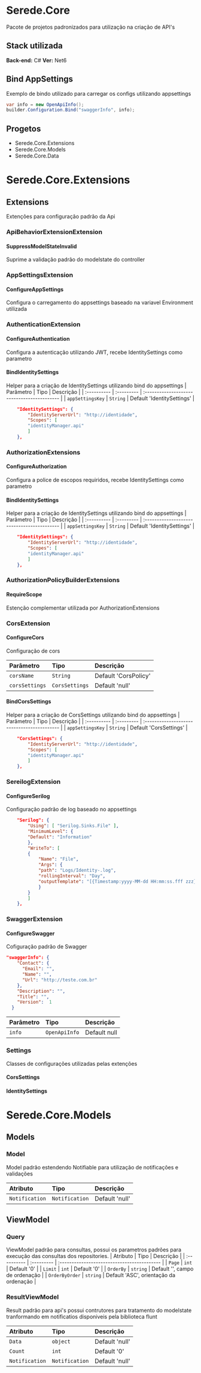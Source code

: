 
# Serede.Core

Pacote de projetos padronizados para utilização na criação de API's




## Stack utilizada

**Back-end:** C#
**Ver:** Net6


## Bind AppSettings
Exemplo de bindo utilizado para carregar os configs utilizando appsettings

```C#
var info = new OpenApiInfo();
builder.Configuration.Bind("swaggerInfo", info);  
```
## Progetos

- Serede.Core.Extensions
- Serede.Core.Models
- Serede.Core.Data



# Serede.Core.Extensions
## Extensions
Extenções para configuração padrão da Api
###  ApiBehaviorExtensionExtension
#### SuppressModelStateInvalid 
Suprime a validação padrão do modelstate do controller
### AppSettingsExtension
#### ConfigureAppSettings 
Configura o carregamento do appsettings baseado na variavel Environment utilizada
### AuthenticationExtension
#### ConfigureAuthentication 
Configura a autenticação utilizando JWT, recebe IdentitySettings como parametro
#### BindIdentitySettings 
Helper para a criação de IdentitySettings utilizando bind do appsettings
| Parâmetro   | Tipo       | Descrição                                   |
| :---------- | :--------- | :------------------------------------------ |
| `appSettingsKey`      | `String` | Default 'IdentitySettings' |

```json
    "IdentitySettings": {
        "IdentityServerUrl": "http://identidade",
        "Scopes": [
        "identityManager.api"
        ]
    },
```
### AuthorizationExtensions
#### ConfigureAuthorization 
 Configura a police de escopos requiridos, recebe IdentitySettings como parametro
#### BindIdentitySettings 
Helper para a criação de IdentitySettings utilizando bind do appsettings
| Parâmetro   | Tipo       | Descrição                                   |
| :---------- | :--------- | :------------------------------------------ |
| `appSettingsKey`      | `String` | Default 'IdentitySettings' |

```json
    "IdentitySettings": {
        "IdentityServerUrl": "http://identidade",
        "Scopes": [
        "identityManager.api"
        ]
    },
```
### AuthorizationPolicyBuilderExtensions
#### RequireScope 
Estenção complementar utilizada por AuthorizationExtensions
### CorsExtension
#### ConfigureCors
Configuração de cors

| Parâmetro   | Tipo       | Descrição                                   |
| :---------- | :--------- | :------------------------------------------ |
| `corsName`      | `String` | Default 'CorsPolicy' |
| `corsSettings`      | `CorsSettings` | Default 'null' |

#### BindCorsSettings 
Helper para a criação de CorsSettings utilizando bind do appsettings
| Parâmetro   | Tipo       | Descrição                                   |
| :---------- | :--------- | :------------------------------------------ |
| `appSettingsKey`      | `String` | Default 'CorsSettings' |

```json
    "CorsSettings": {
        "IdentityServerUrl": "http://identidade",
        "Scopes": [
        "identityManager.api"
        ]
    },
```
### SereilogExtension
#### ConfigureSerilog 
Configuração padrão de log baseado no appsettings
```json
    "Serilog": {
        "Using": [ "Serilog.Sinks.File" ],
        "MinimumLevel": {
        "Default": "Information"
        },
        "WriteTo": [
        {
            "Name": "File",
            "Args": {
            "path": "Logs/Identity-.log",
            "rollingInterval": "Day",
            "outputTemplate": "[{Timestamp:yyyy-MM-dd HH:mm:ss.fff zzz} {CorrelationId} {Level:u3}] {Username} {Message:lj}{NewLine}{Exception}"
            }
        }
        ]
    },
```
### SwaggerExtension
#### ConfigureSwagger
Cofiguração padrão de Swagger

```json
"swaggerInfo": {
    "Contact": {
      "Email": "",
      "Name": "",
      "Url": "http://teste.com.br"
    },
    "Description": "",
    "Title": "",
    "Version":  1
  }
```

| Parâmetro   | Tipo       | Descrição                                   |
| :---------- | :--------- | :------------------------------------------ |
| `info`      | `OpenApiInfo` | Default null |


### Settings
Classes de configurações utilizadas pelas extenções 
#### CorsSettings
#### IdentitySettings
# Serede.Core.Models
## Models
### Model
Model padrão estendendo Notifiable<Notification> para utilização de notificações e validações  

| Atributo   | Tipo       | Descrição                                   |
| :---------- | :--------- | :------------------------------------------ |
| `Notification` | `Notification` | Default 'null' |

## ViewModel
### Query
ViewModel padrão para consultas, possui os parametros padrões para execução das consultas dos repositories.
| Atributo   | Tipo       | Descrição                                   |
| :---------- | :--------- | :------------------------------------------ |
| `Page`      | `int` | Default '0' |
| `Limit`      | `int` | Default '0' |
| `OrderBy`      | `string` | Default '', campo de ordenação |
| `OrderByOrder`      | `string` | Default 'ASC', orientação da ordenação |

### ResultViewModel
Result padrão para api's possui contrutores para tratamento do modelstate tranformando em notificatios disponiveis pela biblioteca flunt

| Atributo   | Tipo       | Descrição                                   |
| :---------- | :--------- | :------------------------------------------ |
| `Data`      | `object` | Default 'null' |
| `Count`      | `int` | Default '0' |
| `Notification` | `Notification` | Default 'null' |


